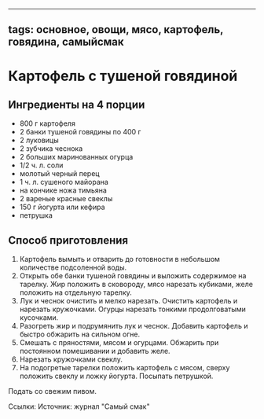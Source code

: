 ----
tags: основное, овощи, мясо, картофель, говядина, самыйсмак
----

# Картофель с тушеной говядиной


## Ингредиенты на 4 порции
- 800 г картофеля
- 2 банки тушеной говядины по 400 г
- 2 луковицы
- 2 зубчика чеснока
- 2 больших маринованных огурца
- 1/2 ч. л. соли
- молотый черный перец
- 1 ч. л. сушеного майорана
- на кончике ножа тимьяна
- 2 вареные красные свеклы
- 150 г йогурта или кефира
- петрушка

## Способ приготовления
1. Картофель вымыть и отварить до готовности в небольшом количестве подсоленной воды.
2. Открыть обе банки тушеной говядины и выложить содержимое на тарелку. Жир положить в сковороду, мясо нарезать кубиками, желе положить на отдельную тарелку.
3. Лук и чеснок очистить и мелко нарезать. Очистить картофель и нарезать кружочками. Огурцы нарезать тонкими продолговатыми кусочками. 
4. Разогреть жир и подрумянить лук и чеснок. Добавить картофель и быстро обжарить на сильном огне.
5. Смешать с пряностями, мясом и огурцами. Обжарить при постоянном помешивании и добавить желе.
6. Нарезать кружочками свеклу.
7. На подогретые тарелки положить картофель с мясом, сверху положить свеклу и ложку йогурта. Посыпать петрушкой.

Подать со свежим пивом.

Ссылки:
Источник: журнал "Самый смак"

